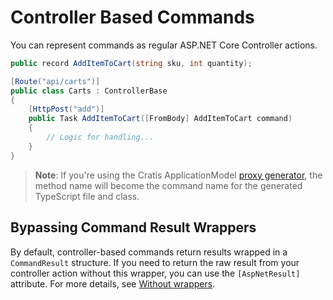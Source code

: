 # Controller Based Commands

You can represent commands as regular ASP.NET Core Controller actions.

```csharp
public record AddItemToCart(string sku, int quantity);

[Route("api/carts")]
public class Carts : ControllerBase
{
    [HttpPost("add")]
    public Task AddItemToCart([FromBody] AddItemToCart command)
    {
        // Logic for handling...
    }
}
```

> **Note**: If you're using the Cratis ApplicationModel [proxy generator](../proxy-generation.md), the method name
> will become the command name for the generated TypeScript file and class.

## Bypassing Command Result Wrappers

By default, controller-based commands return results wrapped in a `CommandResult` structure. If you need to return the raw result from your controller action without this wrapper, you can use the `[AspNetResult]` attribute. For more details, see [Without wrappers](../without-wrappers.md).
